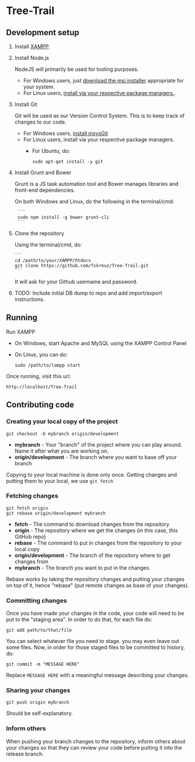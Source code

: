Tree-Trail
==========

## Development setup

1. Install [XAMPP](https://www.apachefriends.org/download.html).

2. Install Node.js

    NodeJS will primarily be used for tooling purposes.

    - For Windows users, just [download the msi installer](http://nodejs.org/download/) appropriate for your system.
    - For Linux users, [install via your respective package managers.](https://github.com/joyent/node/wiki/installing-node.js-via-package-manager).

3. Install Git

    Git will be used as our Version Control System. This is to keep track of changes to our code.

    - For Windows users, [install msysGit](https://msysgit.github.io/)
    - For Linux users, install via your respective package managers.
        - For Ubuntu, do:
        
            ```
            sudo apt-get install -y git
            ````

4. Install Grunt and Bower

    Grunt is a JS task automation tool and Bower manages libraries and front-end dependencies.

    On both Windows and Linux, do the following in the terminal/cmd:
    
        ```
        sudo npm install -g bower grunt-cli
        ```

5. Clone the repository

   Using the terminal/cmd, do:
   
       ```
       cd /path/to/your/XAMPP/htdocs
       git clone https://github.com/fskreuz/Tree-Trail.git
       ```

   It will ask for your Github username and password.


6. TODO: Include initial DB dump to repo and add import/export instructions.

## Running

Run XAMPP 

- On Windows, start Apache and MySQL using the XAMPP Control Panel
- On Linux, you can do:

    ```
    sudo /path/to/lampp start
    ```

Once running, visit this url:

```
http://localhost/Tree-Trail
```

## Contributing code

### Creating your local copy of the project

```
git checkout -b mybranch origin/development
```

- **mybranch** - Your "branch" of the project where you can play around. Name it after what you are working on.
- **origin/development** - The branch where you want to base off your branch

Copying to your local machine is done only once. Getting changes and putting them to your local, we use `git fetch`

### Fetching changes

```
git fetch origin
git rebase origin/development mybranch
```

- **fetch** - The command to download changes from the repository
- **origin** - The repository where we get the changes (in this case, *this* GitHub repo)
- **rebase** - The command to put in changes from the repository to your local copy
- **origin/development** - The branch of the repository where to get changes from
- **mybranch** - The branch you want to put in the changes.

Rebase works by taking the repository changes and putting your changes on top of it, hence "rebase" (put remote changes as base of your changes).

### Committing changes

Once you have made your changes in the code, your code will need to be put to the "staging area". In order to do that, for each file do:
```
git add path/to/that/file
```

You can select whatever file you need to stage. you may even leave out some files. Now, in order for those staged files to be committed to history, do:
```
git commit -m "MESSAGE HERE"
```

Replace `MESSAGE HERE` with a meaningful message describing your changes.

### Sharing your changes

```
git push origin mybranch
```

Should be self-explanatory.

### Inform others

When pushing your branch changes to the repository, inform others about your changes so that they can review your code before putting it into the release branch.
